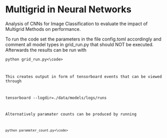 # Multigrid in Neural Networks
Analysis of CNNs for Image Classification to evaluate the impact of Multigrid Methods on performance.

To run the code set the parameters in the file config.toml accordingly and comment all model types in grid_run.py that should NOT be executed.
Afterwards the results can be run with

<code>python grid_run.py<\code>

This creates output in form of tensorboard events that can be viewed through

tensorboard --logdir=./data/models/logs/runs

Alternatively paramater counts can be produced by running

<code>python parameter_count.py<\code>
